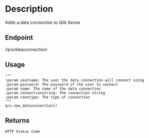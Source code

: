 # Description
 Adds a data connection to Qlik Sense

## Endpoint
/qrs/dataconnection/

## Usage
```
"""
:param username: The user the data connection will connect using
:param password: The password of the user to connect
:param name: The name of the data connection
:param connectionstring: The connection string
:param conntype: The type of connection
"""
qrs.new_dataconnection()
```
## Returns
```
HTTP Status Code
```
